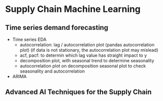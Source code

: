 # Supply Chain Machine Learning 

## Time series demand forecasting
* Time series EDA
  * autocorrelation: lag / autocorrelation plot (pandas autocorrelation plot) (if data is not stationary, the autocorrelation plot may mislead)
  * acf, pacf: to determin which lag value has straight impact to y
  * decomposition plot, with seasonal trend to determine seasonality
  * autocorrelation plot on decomposition seasonal plot to check seasonality and autocorrelation
* ARIMA


## Advanced AI Techniques for the Supply Chain


